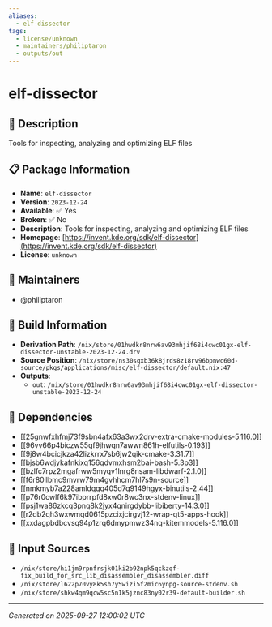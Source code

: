 ```yaml
---
aliases:
  - elf-dissector
tags:
  - license/unknown
  - maintainers/philiptaron
  - outputs/out
---
```


# elf-dissector

## 📝 Description

Tools for inspecting, analyzing and optimizing ELF files

## 📋 Package Information

- **Name**: `elf-dissector`
- **Version**: `2023-12-24`
- **Available**: ✅ Yes
- **Broken**: ✅ No
- **Description**: Tools for inspecting, analyzing and optimizing ELF files
- **Homepage**: [https://invent.kde.org/sdk/elf-dissector](https://invent.kde.org/sdk/elf-dissector)
- **License**: `unknown`
## 👥 Maintainers

- @philiptaron


## 🔧 Build Information

- **Derivation Path**: `/nix/store/01hwdkr8nrw6av93mhjif68i4cwc01gx-elf-dissector-unstable-2023-12-24.drv`
- **Source Position**: `/nix/store/ns30sqxb36k8jrds8z18rv96bpnwc60d-source/pkgs/applications/misc/elf-dissector/default.nix:47`
- **Outputs**:
  - `out`:  `/nix/store/01hwdkr8nrw6av93mhjif68i4cwc01gx-elf-dissector-unstable-2023-12-24`

## 🔗 Dependencies

- [[25gnwfxhfmj73f9sbn4afx63a3wx2drv-extra-cmake-modules-5.116.0]]
- [[96vv66p4biczw55qf9jhwqn7awwn861h-elfutils-0.193]]
- [[9j8w4bcicjkza42lizkrrx7sb6jw2qik-cmake-3.31.7]]
- [[bjsb6wdjykafnkixq156qdvmxhsm2bai-bash-5.3p3]]
- [[bzlfc7rpz2mgafrww5myqv1lnrg8nsam-libdwarf-2.1.0]]
- [[f6r80llbmc9mvrw79m4gvhhcm7hl7s9n-source]]
- [[nmkmyb7a228amldqqq405d7q9149hgyx-binutils-2.44]]
- [[p76r0cwlf6k97ibprrpfd8xw0r8wc3nx-stdenv-linux]]
- [[psj1wa86zkcq3pnq8k2jyx4qnirgdybb-libiberty-14.3.0]]
- [[r2db2qh3wxwmqd0615pzcixjcirgvj12-wrap-qt5-apps-hook]]
- [[xxdagpbdbcvsq94p1zrq6dmypmwz34nq-kitemmodels-5.116.0]]

## 📁 Input Sources

- `/nix/store/hi1jm9rpnfrsjk01ki2b92npk5qckzqf-fix_build_for_src_lib_disassembler_disassembler.diff`
- `/nix/store/l622p70vy8k5sh7y5wizi5f2mic6ynpg-source-stdenv.sh`
- `/nix/store/shkw4qm9qcw5sc5n1k5jznc83ny02r39-default-builder.sh`

---
*Generated on 2025-09-27 12:00:02 UTC*
